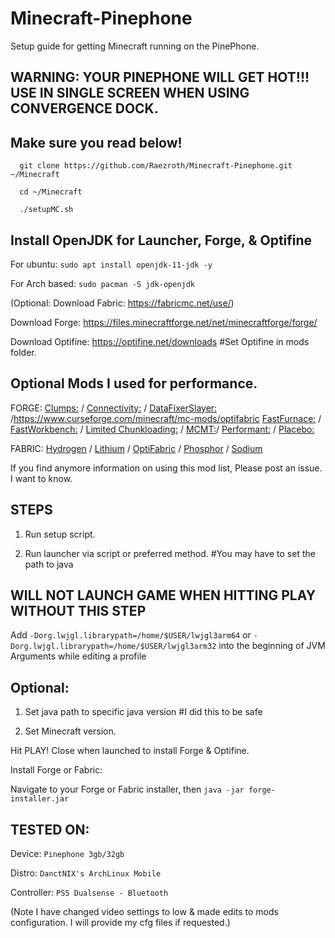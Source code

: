 # Minecraft-Pinephone
Setup guide for getting Minecraft running on the PinePhone.


WARNING: YOUR PINEPHONE WILL GET HOT!!! USE IN SINGLE SCREEN WHEN USING CONVERGENCE DOCK. 
---

Make sure you read below!
---
      git clone https://github.com/Raezroth/Minecraft-Pinephone.git ~/Minecraft
      
      cd ~/Minecraft
      
      ./setupMC.sh

Install OpenJDK for Launcher, Forge, & Optifine
---
For ubuntu: `sudo apt install openjdk-11-jdk -y`

For Arch based: `sudo pacman -S jdk-openjdk`

(Optional: Download Fabric: https://fabricmc.net/use/)

Download Forge: https://files.minecraftforge.net/net/minecraftforge/forge/

Download Optifine: https://optifine.net/downloads #Set Optifine in mods folder.

Optional Mods I used for performance. 
---
FORGE:
[Clumps:](https://www.curseforge.com/minecraft/mc-mods/clumps) /
[Connectivity:](https://www.curseforge.com/minecraft/mc-mods/connectivity) /
[DataFixerSlayer:](https://www.curseforge.com/minecraft/mc-mods/datafixerslayer) /https://www.curseforge.com/minecraft/mc-mods/optifabric
[FastFurnace:](https://www.curseforge.com/minecraft/mc-mods/fastfurnace) /
[FastWorkbench:](https://www.curseforge.com/minecraft/mc-mods/fastworkbench) /
[Limited Chunkloading:](https://www.curseforge.com/minecraft/mc-mods/limited-chunkloading) /
[MCMT:](https://www.curseforge.com/minecraft/mc-mods/mcmt-multithreading)/
[Performant:](https://www.curseforge.com/minecraft/mc-mods/performant) /
[Placebo:](https://www.curseforge.com/minecraft/mc-mods/placebo) 

FABRIC:
[Hydrogen](https://github.com/CaffeineMC/hydrogen-fabric) / 
[Lithium](https://github.com/CaffeineMC/lithium-fabric) /
[OptiFabric](https://www.curseforge.com/minecraft/mc-mods/optifabric) /
[Phosphor](https://github.com/CaffeineMC/phosphor-fabric) /
[Sodium](https://github.com/CaffeineMC/sodium-fabric)


If you find anymore information on using this mod list, Please post an issue.
I want to know.

STEPS
---
1. Run setup script.

2. Run launcher via script or preferred method. #You may have to set the path to java

WILL NOT LAUNCH GAME WHEN HITTING PLAY WITHOUT THIS STEP
---
Add `-Dorg.lwjgl.librarypath=/home/$USER/lwjgl3arm64` or `-Dorg.lwjgl.librarypath=/home/$USER/lwjgl3arm32`
into the beginning of JVM Arguments while editing a profile


Optional: 
---
1. Set java path to specific java version #I did this to be safe

2. Set Minecraft version.

Hit PLAY! Close when launched to install Forge & Optifine.

Install Forge or Fabric:
                                                  
Navigate to your Forge or Fabric installer, then `java -jar forge-installer.jar`


TESTED ON: 
---

Device: `Pinephone 3gb/32gb`

Distro: `DanctNIX's ArchLinux Mobile`

Controller: `PS5 Dualsense - Bluetooth`

(Note I have changed video settings to low & made edits to mods configuration. I will provide my cfg files if requested.)
